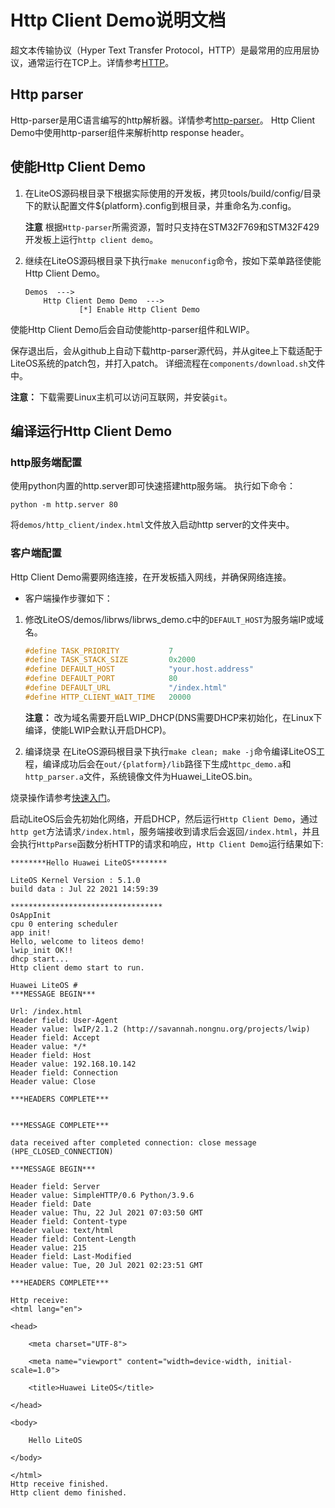# Http Client Demo说明文档

超文本传输协议（Hyper Text Transfer Protocol，HTTP）是最常用的应用层协议，通常运行在TCP上。详情参考<a href="https://baike.baidu.com/item/HTTP/243074?fr=aladdin" target="_blank">HTTP</a>。


## Http parser
Http-parser是用C语言编写的http解析器。详情参考<a href="https://github.com/nodejs/http-parser" target="_blank">http-parser</a>。
Http Client Demo中使用http-parser组件来解析http response header。

## 使能Http Client Demo

1. 在LiteOS源码根目录下根据实际使用的开发板，拷贝tools/build/config/目录下的默认配置文件${platform}.config到根目录，并重命名为.config。

    **注意** 根据`Http-parser`所需资源，暂时只支持在STM32F769和STM32F429开发板上运行`http client demo`。


2. 继续在LiteOS源码根目录下执行`make menuconfig`命令，按如下菜单路径使能Http Client Demo。

    ```
    Demos  --->
        Http Client Demo Demo  --->
                [*] Enable Http Client Demo
    ```
使能Http Client Demo后会自动使能http-parser组件和LWIP。

保存退出后，会从github上自动下载http-parser源代码，并从gitee上下载适配于LiteOS系统的patch包，并打入patch。
详细流程在`components/download.sh`文件中。

**注意：** 下载需要Linux主机可以访问互联网，并安装`git`。

## 编译运行Http Client Demo

### http服务端配置

使用python内置的http.server即可快速搭建http服务端。
执行如下命令：
```
python -m http.server 80
```
将`demos/http_client/index.html`文件放入启动http server的文件夹中。

### 客户端配置
Http Client Demo需要网络连接，在开发板插入网线，并确保网络连接。
- 客户端操作步骤如下：
1. 修改LiteOS/demos/librws/librws_demo.c中的`DEFAULT_HOST`为服务端IP或域名。
    ```c
    #define TASK_PRIORITY           7
    #define TASK_STACK_SIZE         0x2000
    #define DEFAULT_HOST            "your.host.address"
    #define DEFAULT_PORT            80
    #define DEFAULT_URL             "/index.html"
    #define HTTP_CLIENT_WAIT_TIME   20000
    ```
    **注意：**  改为域名需要开启LWIP_DHCP(DNS需要DHCP来初始化，在Linux下编译，使能LWIP会默认开启DHCP)。


2. 编译烧录
在LiteOS源码根目录下执行`make clean; make -j`命令编译LiteOS工程，编译成功后会在`out/{platform}/lib`路径下生成`httpc_demo.a`和`http_parser.a`文件，系统镜像文件为Huawei_LiteOS.bin。

烧录操作请参考<a href="https://gitee.com/LiteOS/LiteOS/blob/master/doc/LiteOS_Quick_Start.md" target="_blank">快速入门</a>。

启动LiteOS后会先初始化网络，开启DHCP，然后运行`Http Client Demo`，通过`http get`方法请求`/index.html`，服务端接收到请求后会返回`/index.html`，并且会执行`HttpParse`函数分析HTTP的请求和响应，`Http Client Demo`运行结果如下:
```
********Hello Huawei LiteOS********

LiteOS Kernel Version : 5.1.0
build data : Jul 22 2021 14:59:39

**********************************
OsAppInit
cpu 0 entering scheduler
app init!
Hello, welcome to liteos demo!
lwip_init OK!!
dhcp start...
Http client demo start to run.

Huawei LiteOS # 
***MESSAGE BEGIN***

Url: /index.html
Header field: User-Agent
Header value: lwIP/2.1.2 (http://savannah.nongnu.org/projects/lwip)
Header field: Accept
Header value: */*
Header field: Host
Header value: 192.168.10.142
Header field: Connection
Header value: Close

***HEADERS COMPLETE***


***MESSAGE COMPLETE***

data received after completed connection: close message (HPE_CLOSED_CONNECTION)

***MESSAGE BEGIN***

Header field: Server
Header value: SimpleHTTP/0.6 Python/3.9.6
Header field: Date
Header value: Thu, 22 Jul 2021 07:03:50 GMT
Header field: Content-type
Header value: text/html
Header field: Content-Length
Header value: 215
Header field: Last-Modified
Header value: Tue, 20 Jul 2021 02:23:51 GMT

***HEADERS COMPLETE***

Http receive:
<html lang="en">

<head>

    <meta charset="UTF-8">

    <meta name="viewport" content="width=device-width, initial-scale=1.0">

    <title>Huawei LiteOS</title>

</head>

<body>

    Hello LiteOS

</body>

</html>
Http receive finished.
Http client demo finished.
```

